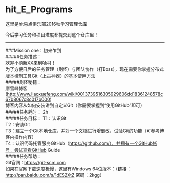 # hit_E_Programs
这里是hit易点俱乐部2016秋学习管理仓库

今后学习任务和项目进度都提交到这个仓库里！  

---

###Mission one：初来乍到  
#####任务描述：  
    欢迎小萌新XX来到哈村！  
    为了方便日后的任务管理（刷怪）与团队协作（打Boss），现在需要你掌握分布式版本控制工具Git（上古神器）的基本使用方法  
#####刷怪秘籍：  
    廖雪峰博客(http://www.liaoxuefeng.com/wiki/0013739516305929606dd18361248578c67b8067c8c017b000)  
    博客内容从如何安装讲到自定义Git（你需要掌握到“使用GitHub”即可）  
#####任务耗时：
    2h  
#####任务目标：
    T1：认识Git  
    T2：安装Git  
    T3：建立一个Git本地仓库，并对一个文档进行增删改，试验Git的功能（可参考博客内操作内容）  
    T4：认识代码托管服务GitHub（https://github.com/），并拥有一个GitHub帐号，尝试查看GitHub Guide  
#####任务帮助：  
	  Git官网：https://git-scm.com  
	  如果在官网下载速度极慢，这里有Windows 64位版本：（链接：http://pan.baidu.com/s/1dES2XtZ 密码：2kgg）  
